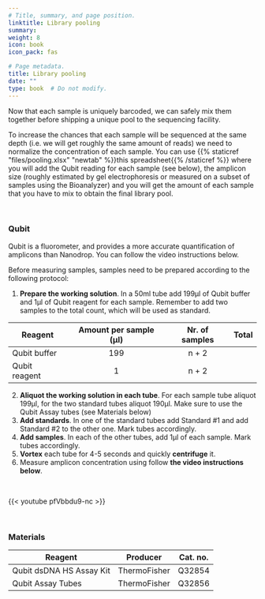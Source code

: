 ```yaml
---
# Title, summary, and page position.
linktitle: Library pooling
summary: 
weight: 8
icon: book
icon_pack: fas

# Page metadata.
title: Library pooling
date: ""
type: book  # Do not modify.
---
```


Now that each sample is uniquely barcoded, we can safely mix them together before shipping a unique pool to the sequencing facility.

To increase the chances that each sample will be sequenced at the same depth (i.e. we will get roughly the same amount of reads) we need to normalize the concentration of each sample. You can use {{% staticref "files/pooling.xlsx" "newtab" %}}this spreadsheet{{% /staticref %}} where you will add the Qubit reading for each sample (see below), the amplicon size (roughly estimated by gel electrophoresis or measured on a subset of samples using the Bioanalyzer) and you will get the amount of each sample that you have to mix to obtain the final library pool.

<br/>

### Qubit

Qubit is a fluorometer, and provides a more accurate quantification of amplicons than Nanodrop. You can follow the video instructions below. 

Before measuring samples, samples need to be prepared according to the following protocol:

1. **Prepare the working solution**. In a 50ml tube add 199µl of Qubit buffer and 1µl of Qubit reagent for each sample. Remember to add two samples to the total count, which will be used as standard.

| Reagent       | Amount per sample (µl) | Nr. of samples | Total |
| ------------- | :--------------------: | :------------: | :---: |
| Qubit buffer  |          199           |     n + 2      |       |
| Qubit reagent |           1            |     n + 2      |       |

2. **Aliquot the working solution in each tube**. For each sample tube aliquot 199µl, for the two standard tubes aliquot 190µl. Make sure to use the Qubit Assay tubes (see Materials below)
3. **Add standards**. In one of the standard tubes add Standard #1 and add Standard #2 to the other one. Mark tubes accordingly.
4. **Add samples**. In each of the other tubes, add 1µl of each sample. Mark tubes accordingly.
5. **Vortex** each tube for 4-5 seconds and quickly **centrifuge** it.
6. Measure amplicon concentration using follow **the video instructions below**. 

<br/>

{{< youtube pfVbbdu9-nc >}}

<br/>

### Materials

| Reagent                  | Producer     | Cat. no. |
| ------------------------ | ------------ | -------- |
| Qubit dsDNA HS Assay Kit | ThermoFisher | Q32854   |
| Qubit  Assay Tubes       | ThermoFisher | Q32856   |


